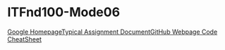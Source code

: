 # ITFnd100-Mode06
[Google Homepage](https://www.google.com "Google's Homepage")[Typical Assignment Document](https://github.com/rootrUW/ITFnd100-Mod06/blob/master/_A_Typical_Assignment_Document.pdf)[GitHub Webpage Code CheatSheet](https://github.com/adam-p/markdown-here/wiki/Markdown-Cheatsheet)
